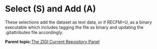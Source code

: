 # Select \(S\) and Add \(A\)

These selections add the dataset as text data, or if RECFM=U, as a binary executable which includes tagging the file as binary and updating the .gitattributes file accordingly.

**Parent topic:**[The ZIGI Current Repository Panel](zOS_ISPF_Git_Interface_Users_Guide_V3R0_the_zigi_current_repository_panel.html)

